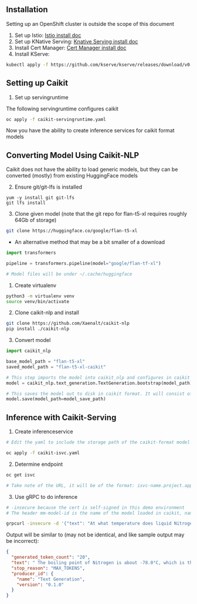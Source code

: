 ## Installation


Setting up an OpenShift cluster is outside the scope of this document

1. Set up Istio: [Istio install doc](https://knative.dev/docs/install/installing-istio)
2. Set up KNative Serving: [Knative Serving install doc](https://knative.dev/docs/install/yaml-install/serving/install-serving-with-yaml/)
3. Install Cert Manager: [Cert Manager install doc](https://cert-manager.io/docs/installation/)
4. Install KServe:

```bash
kubectl apply -f https://github.com/kserve/kserve/releases/download/v0.10.0/kserve.yaml
```

## Setting up Caikit

1. Set up servingruntime

The following servingruntime configures caikit

```bash
oc apply -f caikit-servingruntime.yaml
```

Now you have the ability to create inference services for caikit format models

## Converting Model Using Caikit-NLP

Caikit does not have the ability to load generic models, but they can be converted (mostly) from existing HuggingFace models

2. Ensure git/git-lfs is installed

```
yum -y install git git-lfs
git lfs install
```

3. Clone given model (note that the git repo for flan-t5-xl requires roughly 64Gb of storage)

```bash
git clone https://huggingface.co/google/flan-t5-xl
```

- An alternative method that may be a bit smaller of a download

```python
import transformers

pipeline = transformers.pipeline(model="google/flan-tf-xl")

# Model files will be under ~/.cache/huggingface
```

1. Create virtualenv

```bash
python3 -m virtualenv venv
source venv/bin/activate
```

2. Clone caikit-nlp and install

```bash
git clone https://github.com/Xaenalt/caikit-nlp
pip install ./caikit-nlp
```

3. Convert model

```python
import caikit_nlp

base_model_path = "flan-t5-xl"
saved_model_path = "flan-t5-xl-caikit"

# This step imports the model into caikit_nlp and configures in caikit format
model = caikit_nlp.text_generation.TextGeneration.bootstrap(model_path)

# This saves the model out to disk in caikit format. It will consist of a directory with a config.yml and an artifacts directory
model.save(model_path=model_save_path)
```

## Inference with Caikit-Serving

1. Create inferenceservice

```bash
# Edit the yaml to include the storage path of the caikit-format model

oc apply -f caikit-isvc.yaml
```

2. Determine endpoint

```bash
oc get isvc

# Take note of the URL, it will be of the format: isvc-name.project.apps.cluster-name.openshiftapps.com
```

3. Use gRPC to do inference

```bash
# -insecure because the cert is self-signed in this demo environment
# The header mm-model-id is the name of the model loaded in caikit, named the same as the directory the caikit model resides in

grpcurl -insecure -d '{"text": "At what temperature does liquid Nitrogen boil?"}' -H "mm-model-id: flan-t5-xl-caikit" isvc-name.project.apps.cluster-name.openshiftapps.com:443 caikit.runtime.Nlp.NlpService/TextGenerationTaskPredict
```

Output will be similar to (may not be identical, and like sample output may be incorrect):

```json
{
  "generated_token_count": "20",
  "text": " The boiling point of Nitrogen is about -78.0°C, which is the boiling point of",
  "stop_reason": "MAX_TOKENS",
  "producer_id": {
    "name": "Text Generation",
    "version": "0.1.0"
  }
}
```
